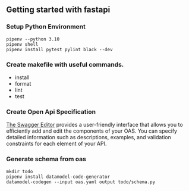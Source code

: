 ## Getting started with fastapi

### Setup Python Environment

```
pipenv --python 3.10
pipenv shell
pipenv install pytest pylint black --dev
```

### Create makefile with useful commands.

- install
- format
- lint
- test

### Create Open Api Specification

[The Swagger Editor](https://editor.swagger.io) provides a user-friendly interface
that allows you to efficiently add and edit the components of your OAS. You can
specify detailed information such as descriptions, examples, and validation
constraints for each element of your API.

### Generate schema from oas

```
mkdir todo
pipenv install datamodel-code-generator
datamodel-codegen --input oas.yaml output todo/schema.py
```
